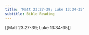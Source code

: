 ```yaml
---
title: 'Matt 23:27-39; Luke 13:34-35'
subtitle: Bible Reading
---
```


[[Matt 23:27-39; Luke 13:34-35]]